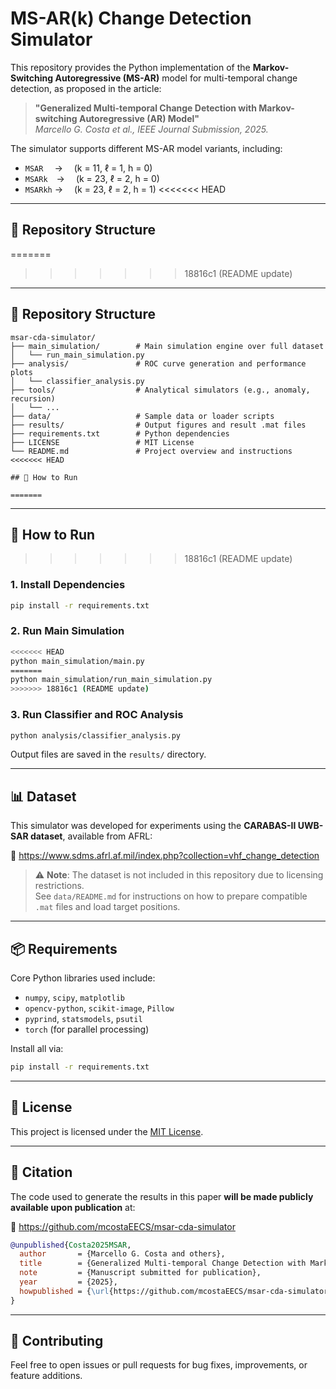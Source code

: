 # MS-AR(k) Change Detection Simulator

This repository provides the Python implementation of the **Markov-Switching Autoregressive (MS-AR)** model for multi-temporal change detection, as proposed in the article:

> **"Generalized Multi-temporal Change Detection with Markov-switching Autoregressive (AR) Model"**  
> _Marcello G. Costa et al., IEEE Journal Submission, 2025._

The simulator supports different MS-AR model variants, including:
- `MSAR`  →  (k = 11, ℓ = 1, h = 0)  
- `MSARk` →  (k = 23, ℓ = 2, h = 0)  
- `MSARkh` →  (k = 23, ℓ = 2, h = 1)
<<<<<<< HEAD

---

## 📁 Repository Structure
=======
>>>>>>> 18816c1 (README update)

---

## 📁 Repository Structure

```
msar-cda-simulator/
├── main_simulation/        # Main simulation engine over full dataset
│   └── run_main_simulation.py
├── analysis/               # ROC curve generation and performance plots
│   └── classifier_analysis.py
├── tools/                  # Analytical simulators (e.g., anomaly, recursion)
│   └── ...
├── data/                   # Sample data or loader scripts
├── results/                # Output figures and result .mat files
├── requirements.txt        # Python dependencies
├── LICENSE                 # MIT License
└── README.md               # Project overview and instructions
<<<<<<< HEAD

## 🚀 How to Run

=======
```

---

## 🚀 How to Run

>>>>>>> 18816c1 (README update)
### 1. Install Dependencies

```bash
pip install -r requirements.txt
```

### 2. Run Main Simulation

```bash
<<<<<<< HEAD
python main_simulation/main.py
=======
python main_simulation/run_main_simulation.py
>>>>>>> 18816c1 (README update)
```

### 3. Run Classifier and ROC Analysis

```bash
python analysis/classifier_analysis.py
```

Output files are saved in the `results/` directory.

---

## 📊 Dataset

This simulator was developed for experiments using the **CARABAS-II UWB-SAR dataset**, available from AFRL:

🔗 https://www.sdms.afrl.af.mil/index.php?collection=vhf_change_detection

> ⚠️ **Note**: The dataset is not included in this repository due to licensing restrictions.  
> See `data/README.md` for instructions on how to prepare compatible `.mat` files and load target positions.

---

## 📦 Requirements

Core Python libraries used include:

- `numpy`, `scipy`, `matplotlib`
- `opencv-python`, `scikit-image`, `Pillow`
- `pyprind`, `statsmodels`, `psutil`
- `torch` (for parallel processing)

Install all via:

```bash
pip install -r requirements.txt
```

---

## 📜 License

This project is licensed under the [MIT License](LICENSE).

---

## 📌 Citation

The code used to generate the results in this paper **will be made publicly available upon publication** at:

🔗 https://github.com/mcostaEECS/msar-cda-simulator

```bibtex
@unpublished{Costa2025MSAR,
  author       = {Marcello G. Costa and others},
  title        = {Generalized Multi-temporal Change Detection with Markov-switching Autoregressive (AR) Model},
  note         = {Manuscript submitted for publication},
  year         = {2025},
  howpublished = {\url{https://github.com/mcostaEECS/msar-cda-simulator}}
}
```

---

## 🤝 Contributing

Feel free to open issues or pull requests for bug fixes, improvements, or feature additions.
